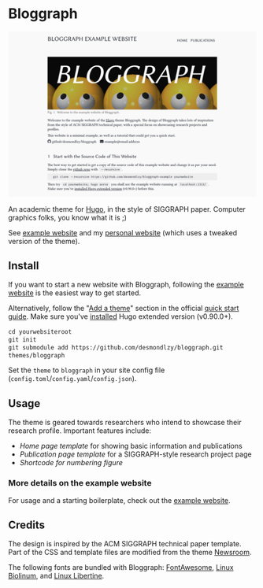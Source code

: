# Bloggraph

![Bloggraph Teaser](/images/screenshot.png)

An academic theme for [Hugo](https://gohugo.io/), in the style of SIGGRAPH paper. Computer graphics folks, you know what it is ;)

See [example website](https://desmondlzy.me/bloggraph) and my [personal website](https://desmondlzy.me) (which uses a tweaked version of the theme).

## Install

If you want to start a new website with Bloggraph, following the [example website](https://desmondlzy.me/bloggraph) is the easiest way to get started.

Alternatively, follow the "[Add a theme](https://gohugo.io/getting-started/quick-start/#step-3-add-a-theme)" section in the official [quick start guide](https://gohugo.io/getting-started/quick-start). Make sure you've [installed](https://gohugo.io/getting-started/installing/) Hugo extended version (v0.90.0+).

```
cd yourwebsiteroot
git init
git submodule add https://github.com/desmondlzy/bloggraph.git themes/bloggraph
```

Set the `theme` to `bloggraph` in your site config file (`config.toml`/`config.yaml`/`config.json`).

## Usage

The theme is geared towards researchers who intend to showcase their research profile. Important features include:

- _Home page template_ for showing basic information and publications
- _Publication page template_ for a SIGGRAPH-style research project page
- _Shortcode for numbering figure_

### More details on the example website

For usage and a starting boilerplate, check out the [example website](https://desmondlzy.me/bloggraph).

## Credits

The design is inspired by the ACM SIGGRAPH technical paper template. Part of the CSS and template files are modified from the theme [Newsroom](https://github.com/onweru/newsroom).

The following fonts are bundled with Bloggraph:
[FontAwesome](https://fontawesome.com/v4.7/license/), 
[Linux Biolinum](https://www.fontsquirrel.com/license/linux-biolinum), and 
[Linux Libertine](https://www.fontsquirrel.com/license/linux-libertine).